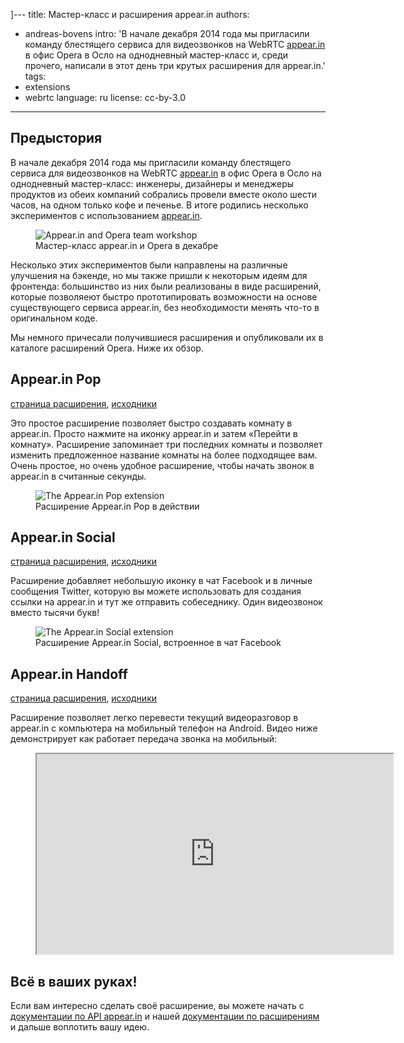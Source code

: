 ]---
title: Мастер-класс и расширения appear.in
authors:
- andreas-bovens
intro: 'В начале декабря 2014 года мы пригласили команду блестящего сервиса для видеозвонков на WebRTC [appear.in](https://appear.in/) в офис Opera в Осло на однодневный мастер-класс и, среди прочего, написали в этот день три крутых расширения для appear.in.'
tags:
- extensions
- webrtc
language: ru
license: cc-by-3.0
---

## Предыстория

В начале декабря 2014 года мы пригласили команду блестящего сервиса для видеозвонков на WebRTC [appear.in](https://appear.in/) в офис Opera в Осло на однодневный мастер-класс: инженеры, дизайнеры и менеджеры продуктов из обеих компаний собрались провели вместе около шести часов, на одном только кофе и печенье. В итоге родились несколько экспериментов с использованием [appear.in](https://appear.in/).

<figure class="figure">
	<img src="{{ page.id }}/panorama.jpg" alt="Appear.in and Opera team workshop" class="figure__media">
	<figcaption class="figure__caption">Мастер-класс appear.in и Opera в декабре</figcaption>
</figure>

Несколько этих экспериментов были направлены на различные улучшения на бэкенде, но мы также пришли к некоторым идеям для фронтенда: большинство из них были реализованы в виде расширений, которые позволяеют быстро прототипировать возможности на основе существующего сервиса appear.in, без необходимости менять что-то в оригинальном коде.

Мы немного причесали получившиеся расширения и опубликовали их в каталоге расширений Opera. Ниже их обзор.

## Appear.in Pop

[страница расширения](https://addons.opera.com/extensions/details/appearin-pop/), [исходники](https://github.com/operasoftware/appearin-pop)

Это простое расширение позволяет быстро создавать комнату в appear.in. Просто нажмите на иконку appear.in и затем «Перейти в комнату». Расширение запоминает три последних комнаты и позволяет изменить предложенное название комнаты на более подходящее вам. Очень простое, но очень удобное расширение, чтобы начать звонок в appear.in в считанные секунды.

<figure class="figure">
	<img src="{{ page.id }}/pop.jpg" alt="The Appear.in Pop extension" class="figure__media">
	<figcaption class="figure__caption">Расширение Appear.in Pop в действии</figcaption>
</figure>

## Appear.in Social

[страница расширения](https://addons.opera.com/extensions/details/appearin-social/), [исходники](https://github.com/operasoftware/appearin-social)

Расширение добавляет небольшую иконку в чат Facebook и в личные сообщения Twitter, которую вы можете использовать для создания ссылки на appear.in и тут же отправить собеседнику. Один видеозвонок вместо тысячи букв!

<figure class="figure">
	<img src="{{ page.id }}/social.jpg" alt="The Appear.in Social extension" class="figure__media">
	<figcaption class="figure__caption">Расширение Appear.in Social, встроенное в чат Facebook</figcaption>
</figure>

## Appear.in Handoff

[страница расширения](https://addons.opera.com/extensions/details/appearin-handoff/), [исходники](https://github.com/operasoftware/appearin-handoff)

Расширение позволяет легко перевести текущий видеоразговор в appear.in с компьютера на мобильный телефон на Android. Видео ниже демонстрирует как работает передача звонка на мобильный:

<figure class="figure">
	<iframe src="https://www.youtube.com/embed/d7hQIgj13UE" width="570" height="320" allowfullscreen class="figure__media"></iframe>
</figure>

## Всё в ваших руках!

Если вам интересно сделать своё расширение, вы можете начать с [документации по API appear.in](https://developer.appear.in/) и нашей [документации по расширениям](https://dev.opera.com/extensions) и дальше воплотить вашу идею.
